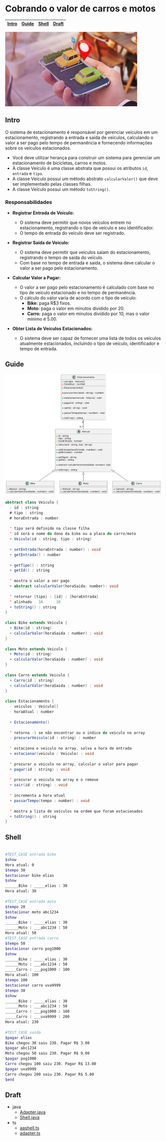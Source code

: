 # Cobrando o valor de carros e motos

<!-- toch -->
[Intro](#intro) | [Guide](#guide) | [Shell](#shell) | [Draft](#draft)
-- | -- | -- | --
<!-- toch -->

![_](cover.jpg)

## Intro

O sistema de estacionamento é responsável por gerenciar veículos em um estacionamento, registrando a entrada e saída de veículos, calculando o valor a ser pago pelo tempo de permanência e fornecendo informações sobre os veículos estacionados.

- Você deve utilizar herança para construir um sistema para gerenciar um estacionamento de bicicletas, carros e motos.
- A classe Veículo é uma classe abstrata que possui os atributos `id`, `entrada` e `tipo`.
- A classe Veículo possui um método abstrato `calcularValor()` que deve ser implementado pelas classes filhas.
- A classe Veículo possui um método `toString()`.

### Responsabilidades

- **Registrar Entrada de Veículo:**
  - O sistema deve permitir que novos veículos entrem no estacionamento, registrando o tipo de veículo e seu identificador.
  - O tempo de entrada do veículo deve ser registrado.

- **Registrar Saída de Veículo:**
  - O sistema deve permitir que veículos saiam do estacionamento, registrando o tempo de saída do veículo.
  - Com base no tempo de entrada e saída, o sistema deve calcular o valor a ser pago pelo estacionamento.

- **Calcular Valor a Pagar:**
  - O valor a ser pago pelo estacionamento é calculado com base no tipo de veículo estacionado e no tempo de permanência.
  - O cálculo do valor varia de acordo com o tipo de veículo:
    - **Bike:** paga R$3 fixos.
    - **Moto:** paga o valor em minutos dividido por 20.
    - **Carro:** paga o valor em minutos dividido por 10, mas o valor mínimo é 5.00.

- **Obter Lista de Veículos Estacionados:**
  - O sistema deve ser capaz de fornecer uma lista de todos os veículos atualmente estacionados, incluindo o tipo de veículo, identificador e tempo de entrada.

## Guide

![_](diagrama.png)

<!-- load diagrama.puml fenced=java:filter -->

```java
abstract class Veiculo {
  - id : string
  # tipo : string
  # horaEntrada : number

  ' tipo será definido na classe filha
  ' id será o nome do dono da bike ou a placa do carro/moto
  + Veiculo(id : string, tipo : string)

  + setEntrada(horaEntrada : number) : void
  + getEntrada() : number

  + getTipo() : string
  + getId() : string

  ' mostra o valor a ser pago
  + abstract calcularValor(horaSaida: number): void

  ' retornar {tipo} : {id} : {horaEntrada}
  ' alinhado   10      10
  + toString() : string
}

class Bike extends Veiculo {
  + Bike(id : string)
  + calcularValor(horaSaida : number) : void
}

class Moto extends Veiculo {
  + Moto(id : string)
  + calcularValor(horaSaida : number) : void
}

class Carro extends Veiculo {
  + Carro(id : string)
  + calcularValor(horaSaida : number) : void
}

class Estacionamento {
  - veiculos : Veiculo[]
  - horaAtual : number

  + Estacionamento()

  ' retorna -1 se não encontrar ou o indice do veiculo no array
  - procurarVeiculo(id : string) : number

  ' estaciona o veiculo no array, salva a hora de entrada
  + estacionar(veiculo : Veiculo) : void

  ' procurar o veiculo no array, calcular o valor para pagar
  + pagar(id : string) : void

  ' procurar o veiculo no array e o remove
  + sair(id : string) : void

  ' incrementa a hora atual
  + passarTempo(tempo : number) : void

  ' mostra a lista de veículos na ordem que foram estacionados
  + toString() : string
}

```

<!-- load -->

## Shell

```sh

#TEST_CASE entrada bike
$show
Hora atual: 0
$tempo 30
$estacionar bike elias
$show
______Bike : _____elias : 30
Hora atual: 30

#TEST_CASE entrada moto
$tempo 20
$estacionar moto abc1234
$show
______Bike : _____elias : 30
______Moto : ___abc1234 : 50
Hora atual: 50
#TEST_CASE entrada carro
$tempo 50
$estacionar carro pog1000
$show
______Bike : _____elias : 30
______Moto : ___abc1234 : 50
_____Carro : ___pog1000 : 100
Hora atual: 100
$tempo 100
$estacionar carro uva9999
$tempo 30
$show
______Bike : _____elias : 30
______Moto : ___abc1234 : 50
_____Carro : ___pog1000 : 100
_____Carro : ___uva9999 : 200
Hora atual: 230

#TEST_CASE saida
$pagar elias
Bike chegou 30 saiu 230. Pagar R$ 3.00
$pagar abc1234
Moto chegou 50 saiu 230. Pagar R$ 9.00
$pagar pog1000
Carro chegou 100 saiu 230. Pagar R$ 13.00
$pagar uva9999
Carro chegou 200 saiu 230. Pagar R$ 5.00
$end
```

## Draft

<!-- links .cache/draft -->
- java
  - [Adapter.java](.cache/draft/java/Adapter.java)
  - [Shell.java](.cache/draft/java/Shell.java)
- ts
  - [aashell.ts](.cache/draft/ts/aashell.ts)
  - [adapter.ts](.cache/draft/ts/adapter.ts)
<!-- links -->
